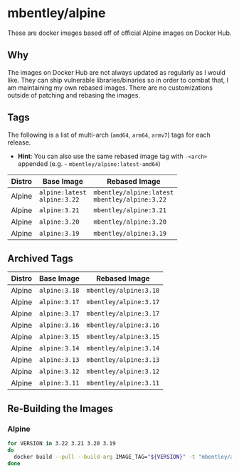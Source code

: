 # mbentley/alpine

These are docker images based off of official Alpine images on Docker Hub.

## Why

The images on Docker Hub are not always updated as regularly as I would like.  They can ship vulnerable libraries/binaries so in order to combat that, I am maintaining my own rebased images.  There are no customizations outside of patching and rebasing the images.

## Tags

The following is a list of multi-arch (`amd64`, `arm64`, `armv7`) tags for each release.

* __Hint__: You can also use the same rebased image tag with `-<arch>` appended (e.g. - `mbentley/alpine:latest-amd64`)

| Distro | Base Image | Rebased Image |
| ------ | ---------- | ------------- |
| Alpine | `alpine:latest`<br>`alpine:3.22` | `mbentley/alpine:latest`<br>`mbentley/alpine:3.22` |
| Alpine | `alpine:3.21` | `mbentley/alpine:3.21` |
| Alpine | `alpine:3.20` | `mbentley/alpine:3.20` |
| Alpine | `alpine:3.19` | `mbentley/alpine:3.19` |

## Archived Tags

| Distro | Base Image | Rebased Image |
| ------ | ---------- | ------------- |
| Alpine | `alpine:3.18` | `mbentley/alpine:3.18` |
| Alpine | `alpine:3.17` | `mbentley/alpine:3.17` |
| Alpine | `alpine:3.17` | `mbentley/alpine:3.17` |
| Alpine | `alpine:3.16` | `mbentley/alpine:3.16` |
| Alpine | `alpine:3.15` | `mbentley/alpine:3.15` |
| Alpine | `alpine:3.14` | `mbentley/alpine:3.14` |
| Alpine | `alpine:3.13` | `mbentley/alpine:3.13` |
| Alpine | `alpine:3.12` | `mbentley/alpine:3.12` |
| Alpine | `alpine:3.11` | `mbentley/alpine:3.11` |

## Re-Building the Images

### Alpine

``` bash
for VERSION in 3.22 3.21 3.20 3.19
do
  docker build --pull --build-arg IMAGE_TAG="${VERSION}" -t "mbentley/alpine:${VERSION}" -f Dockerfile.alpine .
done
```
